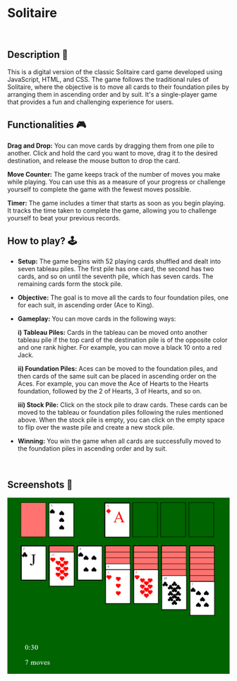 # **Solitaire** 
<br>

## **Description 📃**

This is a digital version of the classic Solitaire card game developed using JavaScript, HTML, and CSS. The game follows the traditional rules of Solitaire, where the objective is to move all cards to their foundation piles by arranging them in ascending order and by suit. It's a single-player game that provides a fun and challenging experience for users.

## **Functionalities 🎮**
**Drag and Drop:** You can move cards by dragging them from one pile to another. Click and hold the card you want to move, drag it to the desired destination, and release the mouse button to drop the card.

**Move Counter:** The game keeps track of the number of moves you make while playing. You can use this as a measure of your progress or challenge yourself to complete the game with the fewest moves possible.

**Timer:** The game includes a timer that starts as soon as you begin playing. It tracks the time taken to complete the game, allowing you to challenge yourself to beat your previous records.
<br>

## **How to play? 🕹️**
- **Setup:** The game begins with 52 playing cards shuffled and dealt into seven tableau piles. The first pile has one card, the second has two cards, and so on until the seventh pile, which has seven cards. The remaining cards form the stock pile.

- **Objective:** The goal is to move all the cards to four foundation piles, one for each suit, in ascending order (Ace to King).

- **Gameplay:** You can move cards in the following ways:

  **i) Tableau Piles:** Cards in the tableau can be moved onto another tableau pile if the top card of the destination pile is of the opposite color and one rank higher. For example, you can move a black 10 onto a red Jack.

  **ii) Foundation Piles:** Aces can be moved to the foundation piles, and then cards of the same suit can be placed in ascending order on the Aces. For example, you can move the Ace of Hearts to the Hearts foundation, followed by the 2 of Hearts, 3 of Hearts, and so on.

  **iii) Stock Pile:** Click on the stock pile to draw cards. These cards can be moved to the tableau or foundation piles following the rules mentioned above. When the stock pile is empty, you can click on the empty space to flip over the waste pile and create a new stock pile.

- **Winning:** You win the game when all cards are successfully moved to the foundation piles in ascending order and by suit. 

<br>

## **Screenshots 📸**

![image](game.png)


